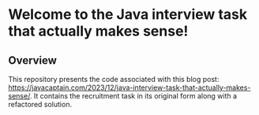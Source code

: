 # Welcome to the Java interview task that actually makes sense!

## Overview

This repository presents the code associated with this blog post: https://javacaptain.com/2023/12/java-interview-task-that-actually-makes-sense/.
It contains the recruitment task in its original form along with a refactored solution. 
